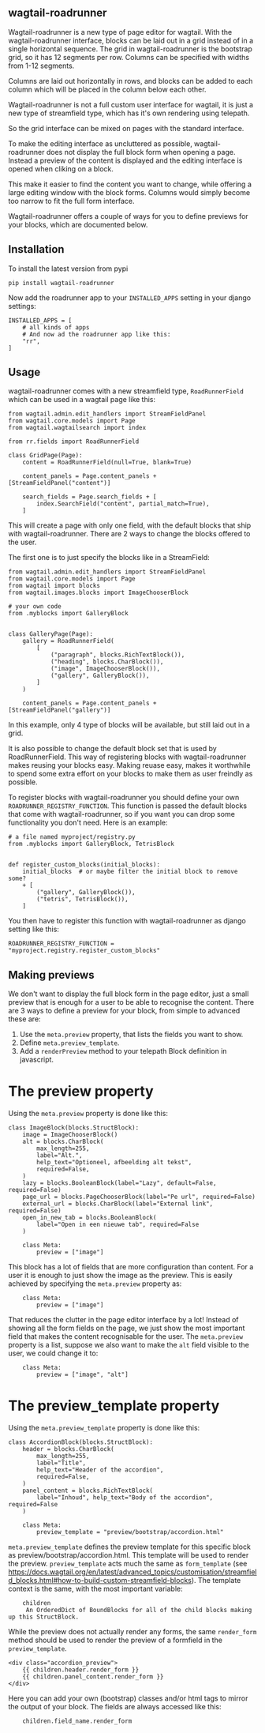 wagtail-roadrunner
------------------

Wagtail-roadrunner is a new type of page editor for wagtail. With the
wagtail-roadrunner interface, blocks can be laid out in a grid instead of in
a single horizontal sequence. The grid in wagtail-roadrunner is the bootstrap grid,
so it has 12 segments per row. Columns can be specified with widths from 1-12 segments.

Columns are laid out horizontally in rows, and blocks can be added to each column
which will be placed in the column below each other.

Wagtail-roadrunner is not a full custom user interface for wagtail, it is just a
new type of streamfield type, which has it's own rendering using telepath.

So the grid interface can be mixed on pages with the standard interface.

To make the editing interface as uncluttered as possible, wagtail-roadrunner does
not display the full block form when opening a page. Instead a preview of the
content is displayed and the editing interface is opened when cliking on a block.

This make it easier to find the content you want to change, while offering a
large editing window with the block forms. Columns would simply become too
narrow to fit the full form interface.

Wagtail-roadrunner offers a couple of ways for you to define previews for your
blocks, which are documented below.

Installation
------------

To install the latest version from pypi

```
pip install wagtail-roadrunner
```

Now add the roadrunner app to your ``INSTALLED_APPS`` setting in your django settings:

```
INSTALLED_APPS = [
    # all kinds of apps
    # And now ad the roadrunner app like this:
    "rr", 
]
```

Usage
-----

wagtail-roadrunner comes with a new streamfield type, ``RoadRunnerField`` which
can be used in a wagtail page like this:

```
from wagtail.admin.edit_handlers import StreamFieldPanel
from wagtail.core.models import Page
from wagtail.wagtailsearch import index

from rr.fields import RoadRunnerField

class GridPage(Page):
    content = RoadRunnerField(null=True, blank=True)

    content_panels = Page.content_panels + [StreamFieldPanel("content")]

    search_fields = Page.search_fields + [
        index.SearchField("content", partial_match=True),
    ]

```

This will create a page with only one field, with the default blocks that ship
with wagtail-roadrunner. There are 2 ways to change the blocks offered to the user.

The first one is to just specify the blocks like in a StreamField:

```
from wagtail.admin.edit_handlers import StreamFieldPanel
from wagtail.core.models import Page
from wagtail import blocks
from wagtail.images.blocks import ImageChooserBlock

# your own code
from .myblocks import GalleryBlock


class GalleryPage(Page):
    gallery = RoadRunnerField(
        [
            ("paragraph", blocks.RichTextBlock()),
            ("heading", blocks.CharBlock()),
            ("image", ImageChooserBlock()),
            ("gallery", GalleryBlock()),
        ]
    )

    content_panels = Page.content_panels + [StreamFieldPanel("gallery")]
```

In this example, only 4 type of blocks will be available, but still laid out in
a grid.

It is also possible to change the default block set that is used by RoadRunnerField.
This way of registering blocks with wagtail-roadrunner makes reusing your blocks
easy. Making reuase easy, makes it worthwhile to spend some extra effort on your
blocks to make them as user freindly as possible.

To register blocks with wagtail-roadrunner you should define your own
``ROADRUNNER_REGISTRY_FUNCTION``.
This function is passed the default blocks that come with wagtail-roadrunner, so
if you want you can drop some functionality you don't need. Here is an example:

```
# a file named myproject/registry.py
from .myblocks import GalleryBlock, TetrisBlock


def register_custom_blocks(initial_blocks):
    initial_blocks  # or maybe filter the initial block to remove some?
    + [
        ("gallery", GalleryBlock()),
        ("tetris", TetrisBlock()),
    ]
```

You then have to register this function with wagtail-roadrunner as django setting
like this:

```
ROADRUNNER_REGISTRY_FUNCTION = "myproject.registry.register_custom_blocks"
```

Making previews
---------------

We don't want to display the full block form in the page editor, just a small
preview that is enough for a user to be able to recognise the content. There are
3 ways to define a preview for your block, from simple to advanced these are:

1. Use the ``meta.preview`` property, that lists the fields you want to show.
2. Define ``meta.preview_template``.
3. Add a ``renderPreview`` method to your telepath Block definition in javascript.

The preview property
====================

Using the ``meta.preview`` property is done like this:

```
class ImageBlock(blocks.StructBlock):
    image = ImageChooserBlock()
    alt = blocks.CharBlock(
        max_length=255,
        label="Alt.",
        help_text="Optioneel, afbeelding alt tekst",
        required=False,
    )
    lazy = blocks.BooleanBlock(label="Lazy", default=False, required=False)
    page_url = blocks.PageChooserBlock(label="Pe url", required=False)
    external_url = blocks.CharBlock(label="External link", required=False)
    open_in_new_tab = blocks.BooleanBlock(
        label="Open in een nieuwe tab", required=False
    )

    class Meta:
        preview = ["image"]
```

This block has a lot of fields that are more configuration than content. For a
user it is enough to just show the image as the preview. This is easily achieved
by specifying the ``meta.preview`` property as:

```
    class Meta:
        preview = ["image"]
```

That reduces the clutter in the page editor interface by a lot! Instead of
showing all the form fields on the page, we just show the most important field
that makes the content recognisable for the user. The ``meta.preview`` property
is a list, suppose we also want to make the ``alt`` field visible to the user,
we could change it to:

```
    class Meta:
        preview = ["image", "alt"]
```

The preview_template property
=============================

Using the ``meta.preview_template`` property is done like this:

```
class AccordionBlock(blocks.StructBlock):
    header = blocks.CharBlock(
        max_length=255,
        label="Title",
        help_text="Header of the accordion",
        required=False,
    )
    panel_content = blocks.RichTextBlock(
        label="Inhoud", help_text="Body of the accordion", required=False
    )

    class Meta:
        preview_template = "preview/bootstrap/accordion.html"
```

``meta.preview_template`` defines the preview template for this specific block as
preview/bootstrap/accordion.html. This template will be used to render the preview.
``preview_template`` acts much the same as ``form_template``
(see https://docs.wagtail.org/en/latest/advanced_topics/customisation/streamfield_blocks.html#how-to-build-custom-streamfield-blocks).
The template context is the same, with the most important variable:

```
    children
     An OrderedDict of BoundBlocks for all of the child blocks making up this StructBlock.
```

While the preview does not actually render any forms, the same ``render_form``
method should be used to render the preview of a formfield in the ``preview_template``.

```
<div class="accordion_preview">
    {{ children.header.render_form }}
    {{ children.panel_content.render_form }}
</div>

```

Here you can add your own (bootstrap) classes and/or html tags to mirror the output of
your block. The fields are always accessed like this:

```
    children.field_name.render_form
```


